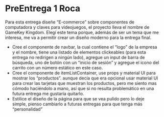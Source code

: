 # PreEntrega 1 Roca

Para esta entrega diseñe “E-commerce” sobre componentes de computadora y claves para videojuegos, el proyecto lleva el nombre de GameKey Kingdom. Elegí este tema porque, además de ser un tema que me interesa, me va a permitir crear un diseño moderno para la entrega final.
- Cree el componente de navbar, la cual contiene el “logo” de la empresa y el nombre, tiene una listado de elementos clickeables (para esta entrega no redirigen a ningún lado), agregue un input de barra de búsqueda, uno de botón con un “inicio de sesión” y agregue el icono del carrito con un número estático en este caso.
- Cree el componente de itemListContainer, use props y material UI para mostrar los “productos”. aunque decía que era opcional usar material UI para crear las tarjetas que muestran los productos, pero me siento mas cómodo haciéndolo a mano, así que si no resulta problemático en una futura entrega me gustaría quitarlo.
-  Estilice el  diseño de la página para que se vea pulido pero lo deje simple, pienso cambiarlo a futuras entregas para que tenga más “personalidad”

